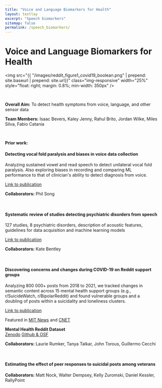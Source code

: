 ```yaml
---
title: "Voice and Language Biomarkers for Health"
layout: textlay
excerpt: "Speech biomarkers"
sitemap: false
permalink: /speech_biomarkers/
---
```


# Voice and Language Biomarkers for Health

<img src="{{ "/images/reddit_figure1_covid19_boolean.png" | prepend: site.baseurl | prepend: site.url}}" class="img-responsive" width="25%" style="float: right; margin: 0.8%; min-width: 350px" />

<br />

**Overall Aim:** To detect health symptoms from voice, language, and other sensor data

**Team Members:** Isaac Bevers, Kaley Jenny, Rahul Brito, Jordan Wilke, Miles Silva, Fabio Catania

<br />

**Prior work:**

#### Detecting vocal fold paralysis and biases in voice data collection
Analyzing sustained vowel and read speech to detect unilateral vocal fold paralysis. Also exploring biases
in recording and comparing ML performance to that of clinician's ability to detect diagnosis from voice.

[Link to publication](https://journals.plos.org/digitalhealth/article?id=10.1371/journal.pdig.0000516)

**Collaborators:** Phil Song

<br />

#### Systematic review of studies detecting psychiatric disorders from speech
127 studies, 8 psychiatric disorders, description of acoustic features, guidelines for data acquisition and machine learning models

[Link to publication](https://onlinelibrary.wiley.com/doi/pdf/10.1002/lio2.354)

**Collaborators:** Kate Bentley

<br />

#### Discovering concerns and changes during COVID-19 on Reddit support groups

Analyzing 800 000+ posts from 2018 to 2021, we tracked changes in semantic content across 15 mental health support groups (e.g., r/SuicideWatch, r/BipolarReddit) and found vulnerable groups and a doubling of posts within a suicidality and loneliness clusters. 

[Link to publication](https://www.jmir.org/2020/10/e22635?utm_source=ground.news&utm_medium=referral)

Featured in [MIT News](https://news.mit.edu/2020/covid-19-impact-mental-health-1105) and [CNET](https://www.cnet.com/news/reddit-could-tell-us-how-the-coronavirus-is-affecting-mental-health/)

**Mental Health Reddit Dataset**  
[Zenodo](https://zenodo.org/record/3941387#.YE1a4ZM3noA) 
[Github & OSF](https://github.com/danielmlow/reddit) 

**Collaborators:** Laurie Rumker, Tanya Talkar, John Torous, Guillermo Cecchi

<br />

#### Estimating the effect of peer responses to suicidal posts among veterans 
**Collaborators:** Matt Nock, Walter Dempsey, Kelly Zuromski, Daniel Kessler, RallyPoint 

<br />
